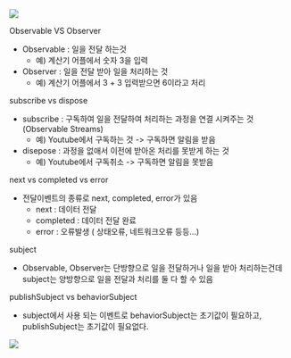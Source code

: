 <img src="https://capsule-render.vercel.app/api?type=waving&color=BDBDC8&height=150&section=header&text=RxSwift" />

Observable VS Observer
- Observable : 일을 전달 하는것
  * 예) 계산기 어플에서 숫자 3을 입력 
- Observer : 일을 전달 받아 일을 처리하는 것
  * 예) 계산기 어플에서 3 + 3 입력받으면 6이라고 처리

subscribe vs dispose
- subscribe : 구독하여 일을 전달하여 처리하는 과정을 연결 시켜주는 것 (Observable Streams)
  * 예) Youtube에서 구독하는 것 -> 구독하면 알림을 받음
- disepose : 과정을 없애서 이전에 받아온 처리를 못받게 하는 것
  * 예) Youtube에서 구독취소 -> 구독하면 알림을 못받음

next vs completed vs error
- 전달이벤트의 종류로 next, completed, error가 있음
  * next : 데이터 전달
  * completed : 데이터 전달 완료
  * error : 오류발생 ( 상태오류, 네트워크오류 등등...)

subject
- Observable, Observer는 단방향으로 일을 전달하거나 일을 받아 처리하는건데 subject는 양방향으로 일을 전달과 처리를 둘 다 할 수 있음

publishSubject vs behaviorSubject  
- subject에서 사용 되는 이벤트로 behaviorSubject는 초기값이 필요하고, publishSubject는 초기값이 필요없다.

  
<img src="https://capsule-render.vercel.app/api?type=waving&color=BDBDC8&height=150&section=footer" />
